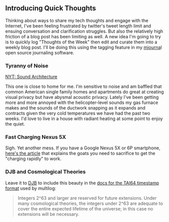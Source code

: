 ## Introducing Quick Thoughts

Thinking about ways to share my tech thoughts and engage with the Internet, I've been feeling frustrated by twitter's tweet length limit and ensuing conversation and clarification struggles. But also the relatively high friction of a blog post has been limiting as well. A new idea I'm going to try is to quickly log "Thoughts of the Week" then edit and curate them into a weekly blog post. I'll be doing this using the tagging feature in my [mjourna](https://mjournal.peterlyons.com)l open source journaling software.

### Tyranny of Noise

[NYT: Sound Architecture](http://www.nytimes.com/interactive/2015/12/29/arts/design/sound-architecture.html)

This one is close to home for me. I'm sensitive to noise and am baffled that common American single family homes and apartments do great at creating visual privacy but have abysmal acoustic privacy. Lately I've been getting more and more annoyed with the helicopter-level sounds my gas furnace makes and the sounds of the ductwork snapping as it expands and contracts given the very cold temperatures we have had the past two weeks. I'd love to live in a house with radiant heating at some point to enjoy the quiet.

### Fast Charging Nexus 5X

Sigh. Yet another mess. If you have a Google Nexus 5X or 6P smartphone, [here's the article](http://www.droid-life.com/2015/10/19/nexus-6p-nexus-5x-quick-charge/) that explains the goats you need to sacrifice to get the "charging rapidly" to work.

### DJB and Cosmological Theories

Leave it to [DJB](http://cr.yp.to/djb.html) to include this beauty in the [docs for the TAI64 timestamp format](https://cr.yp.to/libtai/tai64.html#tai64n) used by multilog:


> Integers 2^63 and larger are reserved for future extensions. Under many
> cosmological theories, the integers under 2^63 are adequate to cover the entire
> expected lifetime of the universe; in this case no extensions will be necessary.
